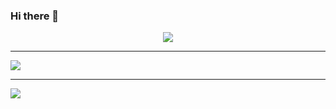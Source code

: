 ### Hi there 👋

<!--
**ahmedmujtabanizamani/ahmedmujtabanizamani** is a ✨ _special_ ✨ repository because its `README.md` (this file) appears on your GitHub profile.

Here are some ideas to get you started:

- 🔭 I’m currently working on ...
- 🌱 I’m currently learning ...
- 👯 I’m looking to collaborate on ...
- 🤔 I’m looking for help with ...
- 💬 Ask me about ...
- 📫 How to reach me: ...
- 😄 Pronouns: ...
- ⚡ Fun fact: ...
-->
<p align="center">
  <img src="https://github-readme-stats.vercel.app/api?username=ahmedmujtabanizamani&count_private=true&show_icons=true&theme=tokyonight&hide_rank=false&hide=contribs">
  <hr>
  <img src="https://github-readme-stats.vercel.app/api/top-langs/?username=ahmedmujtabanizamani&theme=cobalt">
  <hr>
  <a href="https://github.com/ahmedmujtabanizamani/simplechatbox"><img src="https://github-readme-stats.vercel.app/api/pin/?username=ahmedmujtabanizamani&repo=simplechatbox&theme=cobalt"></a>
</p>
